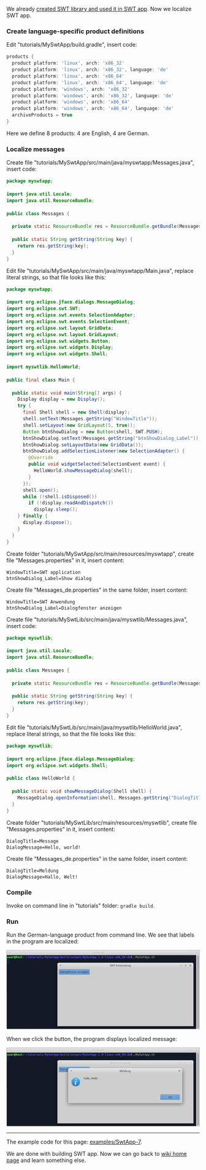 We already [created SWT library and used it in SWT app](Create-SWT-library-and-use-it-in-SWT-app). Now we localize SWT app.

### Create language-specific product definitions

Edit "tutorials/MySwtApp/build.gradle", insert code:

```groovy
products {
  product platform: 'linux', arch: 'x86_32'
  product platform: 'linux', arch: 'x86_32', language: 'de'
  product platform: 'linux', arch: 'x86_64'
  product platform: 'linux', arch: 'x86_64', language: 'de'
  product platform: 'windows', arch: 'x86_32'
  product platform: 'windows', arch: 'x86_32', language: 'de'
  product platform: 'windows', arch: 'x86_64'
  product platform: 'windows', arch: 'x86_64', language: 'de'
  archiveProducts = true
}
```

Here we define 8 products: 4 are English, 4 are German.

### Localize messages

Create file "tutorials/MySwtApp/src/main/java/myswtapp/Messages.java", insert code:

```java
package myswtapp;

import java.util.Locale;
import java.util.ResourceBundle;

public class Messages {

  private static ResourceBundle res = ResourceBundle.getBundle(Messages.class.getName(), Locale.getDefault());
  
  public static String getString(String key) {
    return res.getString(key);
  }  
}
```

Edit file "tutorials/MySwtApp/src/main/java/myswtapp/Main.java", replace literal strings, so that file looks like this:

```java
package myswtapp;

import org.eclipse.jface.dialogs.MessageDialog;
import org.eclipse.swt.SWT;
import org.eclipse.swt.events.SelectionAdapter;
import org.eclipse.swt.events.SelectionEvent;
import org.eclipse.swt.layout.GridData;
import org.eclipse.swt.layout.GridLayout;
import org.eclipse.swt.widgets.Button;
import org.eclipse.swt.widgets.Display;
import org.eclipse.swt.widgets.Shell;

import myswtlib.HelloWorld;

public final class Main {

  public static void main(String[] args) {
    Display display = new Display();
    try {
      final Shell shell = new Shell(display);
      shell.setText(Messages.getString("WindowTitle"));
      shell.setLayout(new GridLayout(5, true));
      Button btnShowDialog = new Button(shell, SWT.PUSH);
      btnShowDialog.setText(Messages.getString("btnShowDialog_Label"));
      btnShowDialog.setLayoutData(new GridData());
      btnShowDialog.addSelectionListener(new SelectionAdapter() {
        @Override
        public void widgetSelected(SelectionEvent event) {
          HelloWorld.showMessageDialog(shell);
        }
      });
      shell.open();
      while (!shell.isDisposed())
        if (!display.readAndDispatch())
          display.sleep();
    } finally {
      display.dispose();
    }
  }
}
```

Create folder "tutorials/MySwtApp/src/main/resources/myswtapp", create file "Messages.properties" in it, insert content:

```
WindowTitle=SWT application
btnShowDialog_Label=Show dialog
```

Create file "Messages_de.properties" in the same folder, insert content:

```
WindowTitle=SWT Anwendung
btnShowDialog_Label=Dialogfenster anzeigen
```

Create file "tutorials/MySwtLib/src/main/java/myswtlib/Messages.java", insert code:

```java
package myswtlib;

import java.util.Locale;
import java.util.ResourceBundle;

public class Messages {

  private static ResourceBundle res = ResourceBundle.getBundle(Messages.class.getName(), Locale.getDefault());
  
  public static String getString(String key) {
    return res.getString(key);
  }  
}
```

Edit file "tutorials/MySwtLib/src/main/java/myswtlib/HelloWorld.java", replace literal strings, so that the file looks like this:

```java
package myswtlib;

import org.eclipse.jface.dialogs.MessageDialog;
import org.eclipse.swt.widgets.Shell;

public class HelloWorld {

  public static void showMessageDialog(Shell shell) {
    MessageDialog.openInformation(shell, Messages.getString("DialogTitle"), Messages.getString("DialogMessage"));
  }
}
```

Create folder "tutorials/MySwtLib/src/main/resources/myswtlib", create file "Messages.properties" in it, insert content:

```
DialogTitle=Message
DialogMessage=Hello, world!
```

Create file "Messages_de.properties" in the same folder, insert content:

```
DialogTitle=Meldung
DialogMessage=Hallo, Welt!
```

### Compile

Invoke on command line in "tutorials" folder: `gradle build`.

### Run

Run the German-language product from command line. We see that labels in the program are localized:

![SwtApp-7-run-1](images/SwtApp-7-run-1.png)

When we click the button, the program displays localized message:

![SwtApp-7-run-2](images/SwtApp-7-run-2.png)

---

The example code for this page: [examples/SwtApp-7](../tree/master/examples/SwtApp-7).

We are done with building SWT app. Now we can go back to [wiki home page](Home) and learn something else.
